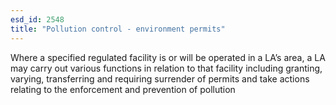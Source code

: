 ```yaml
---
esd_id: 2548
title: "Pollution control - environment permits"
---
```


Where a specified regulated facility is or will be operated in a LA’s area, a LA may carry out various functions in relation to that facility including granting, varying, transferring and requiring surrender of permits and take actions relating to the enforcement and prevention of pollution

